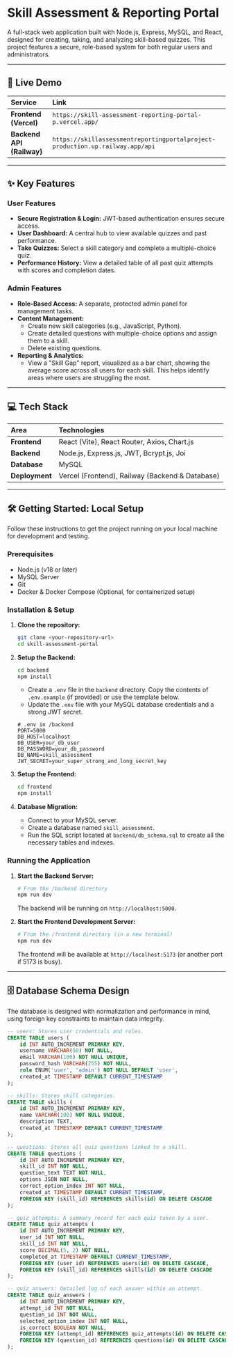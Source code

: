 # Skill Assessment & Reporting Portal

A full-stack web application built with Node.js, Express, MySQL, and React, designed for creating, taking, and analyzing skill-based quizzes. This project features a secure, role-based system for both regular users and administrators.

---

## 🚀 Live Demo

| Service  | Link                                                |
| :------- | :-------------------------------------------------- |
| **Frontend (Vercel)** | `https://skill-assessment-reporting-portal-p.vercel.app/` |
| **Backend API (Railway)** | `https://skillassessmentreportingportalproject-production.up.railway.app/api` |

---

## ✨ Key Features

### User Features
- **Secure Registration & Login:** JWT-based authentication ensures secure access.
- **User Dashboard:** A central hub to view available quizzes and past performance.
- **Take Quizzes:** Select a skill category and complete a multiple-choice quiz.
- **Performance History:** View a detailed table of all past quiz attempts with scores and completion dates.

### Admin Features
- **Role-Based Access:** A separate, protected admin panel for management tasks.
- **Content Management:**
  - Create new skill categories (e.g., JavaScript, Python).
  - Create detailed questions with multiple-choice options and assign them to a skill.
  - Delete existing questions.
- **Reporting & Analytics:**
  - View a "Skill Gap" report, visualized as a bar chart, showing the average score across all users for each skill. This helps identify areas where users are struggling the most.

---

## 💻 Tech Stack

| Area        | Technologies                                       |
| :---------- | :------------------------------------------------- |
| **Frontend**  | React (Vite), React Router, Axios, Chart.js        |
| **Backend**   | Node.js, Express.js, JWT, Bcrypt.js, Joi           |
| **Database**  | MySQL                                              |
| **Deployment**| Vercel (Frontend), Railway (Backend & Database)    |

---

## 🛠️ Getting Started: Local Setup

Follow these instructions to get the project running on your local machine for development and testing.

### Prerequisites

- Node.js (v18 or later)
- MySQL Server
- Git
- Docker & Docker Compose (Optional, for containerized setup)

### Installation & Setup

1.  **Clone the repository:**
    ```bash
    git clone <your-repository-url>
    cd skill-assessment-portal
    ```

2.  **Setup the Backend:**
    ```bash
    cd backend
    npm install
    ```
    - Create a `.env` file in the `backend` directory. Copy the contents of `.env.example` (if provided) or use the template below.
    - Update the `.env` file with your MySQL database credentials and a strong JWT secret.

    ```env
    # .env in /backend
    PORT=5000
    DB_HOST=localhost
    DB_USER=your_db_user
    DB_PASSWORD=your_db_password
    DB_NAME=skill_assessment
    JWT_SECRET=your_super_strong_and_long_secret_key
    ```

3.  **Setup the Frontend:**
    ```bash
    cd frontend
    npm install
    ```

4.  **Database Migration:**
    - Connect to your MySQL server.
    - Create a database named `skill_assessment`.
    - Run the SQL script located at `backend/db_schema.sql` to create all the necessary tables and indexes.

### Running the Application

1.  **Start the Backend Server:**
    ```bash
    # From the /backend directory
    npm run dev
    ```
    The backend will be running on `http://localhost:5000`.

2.  **Start the Frontend Development Server:**
    ```bash
    # From the /frontend directory (in a new terminal)
    npm run dev
    ```
    The frontend will be available at `http://localhost:5173` (or another port if 5173 is busy).

---

## 🗄️ Database Schema Design

The database is designed with normalization and performance in mind, using foreign key constraints to maintain data integrity.

```sql
-- users: Stores user credentials and roles.
CREATE TABLE users (
    id INT AUTO_INCREMENT PRIMARY KEY,
    username VARCHAR(50) NOT NULL,
    email VARCHAR(100) NOT NULL UNIQUE,
    password_hash VARCHAR(255) NOT NULL,
    role ENUM('user', 'admin') NOT NULL DEFAULT 'user',
    created_at TIMESTAMP DEFAULT CURRENT_TIMESTAMP
);

-- skills: Stores skill categories.
CREATE TABLE skills (
    id INT AUTO_INCREMENT PRIMARY KEY,
    name VARCHAR(100) NOT NULL UNIQUE,
    description TEXT,
    created_at TIMESTAMP DEFAULT CURRENT_TIMESTAMP
);

-- questions: Stores all quiz questions linked to a skill.
CREATE TABLE questions (
    id INT AUTO_INCREMENT PRIMARY KEY,
    skill_id INT NOT NULL,
    question_text TEXT NOT NULL,
    options JSON NOT NULL,
    correct_option_index INT NOT NULL,
    created_at TIMESTAMP DEFAULT CURRENT_TIMESTAMP,
    FOREIGN KEY (skill_id) REFERENCES skills(id) ON DELETE CASCADE
);

-- quiz_attempts: A summary record for each quiz taken by a user.
CREATE TABLE quiz_attempts (
    id INT AUTO_INCREMENT PRIMARY KEY,
    user_id INT NOT NULL,
    skill_id INT NOT NULL,
    score DECIMAL(5, 2) NOT NULL,
    completed_at TIMESTAMP DEFAULT CURRENT_TIMESTAMP,
    FOREIGN KEY (user_id) REFERENCES users(id) ON DELETE CASCADE,
    FOREIGN KEY (skill_id) REFERENCES skills(id) ON DELETE CASCADE
);

-- quiz_answers: Detailed log of each answer within an attempt.
CREATE TABLE quiz_answers (
    id INT AUTO_INCREMENT PRIMARY KEY,
    attempt_id INT NOT NULL,
    question_id INT NOT NULL,
    selected_option_index INT NOT NULL,
    is_correct BOOLEAN NOT NULL,
    FOREIGN KEY (attempt_id) REFERENCES quiz_attempts(id) ON DELETE CASCADE,
    FOREIGN KEY (question_id) REFERENCES questions(id) ON DELETE CASCADE
);